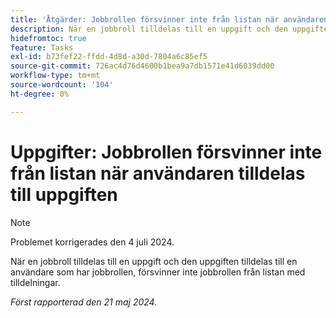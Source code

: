 ```yaml
---
title: 'Åtgärder: Jobbrollen försvinner inte från listan när användaren tilldelas till uppgiften'
description: När en jobbroll tilldelas till en uppgift och den uppgiften tilldelas till en användare som har jobbrollen, försvinner inte jobbrollen från listan med tilldelningar.
hidefromtoc: true
feature: Tasks
exl-id: b73fef22-ffdd-4d8d-a30d-7804a6c85ef5
source-git-commit: 726ac4d76d4600b1bea9a7db1571e41d6039dd00
workflow-type: tm+mt
source-wordcount: '104'
ht-degree: 0%

---
```


# Uppgifter: Jobbrollen försvinner inte från listan när användaren tilldelas till uppgiften

>[!NOTE]
>
>Problemet korrigerades den 4 juli 2024.

När en jobbroll tilldelas till en uppgift och den uppgiften tilldelas till en användare som har jobbrollen, försvinner inte jobbrollen från listan med tilldelningar.

_Först rapporterad den 21 maj 2024._

